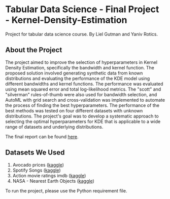 # Tabular Data Science - Final Project - Kernel-Density-Estimation
Project for tabular data science course.
By Liel Gutman and Yaniv Rotics.

## About the Project
The project aimed to improve the selection of hyperparameters in Kernel Density Estimation, specifically the bandwidth and kernel function. The proposed solution involved generating synthetic data from known distributions and evaluating the performance of the KDE model using different bandwidths and kernel functions. The performance was evaluated using mean squared error and total log-likelihood metrics. The "scott" and "silverman" rules-of-thumb were also used for bandwidth selection, and AutoML with grid search and cross-validation was implemented to automate the process of finding the best hyperparameters. The performance of the best methods was tested on four different datasets with unknown distributions. The project's goal was to develop a systematic approach to selecting the optimal hyperparameters for KDE that is applicable to a wide range of datasets and underlying distributions.

The final report can be found [here](https://github.com/lielgut/Kernel-Density-Estimation/blob/main/report.pdf).

## Datasets We Used
1. Avocado prices ([kaggle](https://www.kaggle.com/datasets/neuromusic/avocado-prices))
2. Spotify Songs ([kaggle](https://www.kaggle.com/datasets/mrmorj/dataset-of-songs-in-spotify))
3. Action movie ratings imdb ([kaggle](https://www.kaggle.com/datasets/rajugc/imdb-movies-dataset-based-on-genre))
4. NASA - Nearest Earth Objects ([kaggle](https://www.kaggle.com/datasets/sameepvani/nasa-nearest-earth-objects?select=neo.csv))

To run the project, please use the Python requirement file.

